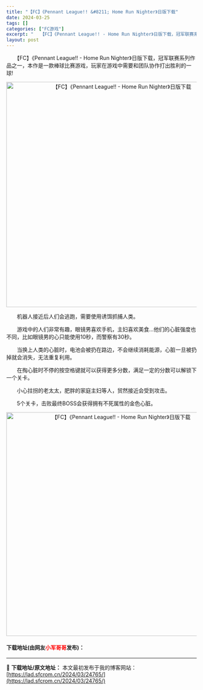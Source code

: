 ```yaml
---
title: "【FC】《Pennant League!! &#8211; Home Run Nighter》日版下载"
date: 2024-03-25
tags: []
categories: ["FC游戏"]
excerpt: "　　【FC】《Pennant League!! - Home Run Nighter》日版下载，冠军联赛系列作品之一，本作是一款棒球比赛游戏，玩家在游戏中需要和团队协作打出胜利的一球! 　　机器人接近后人们会逃跑，需要使用诱饵抓捕人类。 　　游戏中的人们非常有趣，眼镜男喜欢手机，主妇喜欢美食...他&hellip;"
layout: post
---
```


 <p>　　【FC】《Pennant League!! - Home Run Nighter》日版下载，冠军联赛系列作品之一，本作是一款棒球比赛游戏，玩家在游戏中需要和团队协作打出胜利的一球!</p> <p align="center"><img align="" border="0" src="https://lad.sfcrom.cn/wp-content/uploads/2024/03/20240325_6601978199016.png" width="596" alt="【FC】《Pennant League!! - Home Run Nighter》日版下载" /></p> <p>　　机器人接近后人们会逃跑，需要使用诱饵抓捕人类。</p> <p>　　游戏中的人们非常有趣，眼镜男喜欢手机，主妇喜欢美食...他们的心脏强度也不同，比如眼镜男的心只能使用10秒，而警察有30秒。</p> <p>　　当换上人类的心脏时，电池会被扔在路边，不会继续消耗能源，心脏一旦被扔掉就会消失，无法重复利用。</p> <p>　　在掏心脏时不停的按空格键就可以获得更多分数，满足一定的分数可以解锁下一个关卡。</p> <p>　　小心拄拐的老太太，肥胖的家庭主妇等人，贸然接近会受到攻击。</p> <p>　　5个关卡，击败最终BOSS会获得拥有不死属性的金色心脏。</p> <p align="center"><img align="" border="0" src="https://lad.sfcrom.cn/wp-content/uploads/2024/03/20240325_660197834f01d.png" width="592" alt="【FC】《Pennant League!! - Home Run Nighter》日版下载" /></p> <p><h4>下载地址(由网友<font color="red">小军哥哥</font>发布)：</h4></p> 

---
📖 **下载地址/原文地址：** 本文最初发布于我的博客网站：[https://lad.sfcrom.cn/2024/03/24765/](https://lad.sfcrom.cn/2024/03/24765/)
